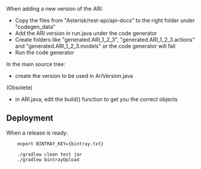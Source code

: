 When adding a new version of the ARI:

- Copy the files from "Asterisk/rest-api/api-docs" to the right folder under "codegen_data"
- Add the ARI version in run.java under the code generator
- Create folders like "generated.ARI_1_2_3", "generated.ARI_1_2_3.actions" and "generated.ARI_1_2_3.models"
  or the code generator will fail
- Run the code generator

In the main source tree:

- create the version to be used in AriVersion.java



(Obsolete)

- in ARI.java, edit the build() function to get you the correct objects





## Deployment

When a release is ready:


		export BINTRAY_KEY={bintray.txt}

		./gradlew clean test jar
		./gradlew bintrayUpload


